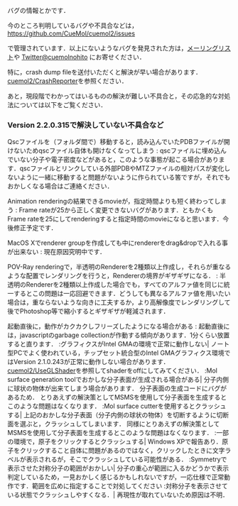バグの情報とかです．

今のところ判明しているバグや不具合などは，<br/>
https://github.com/CueMol/cuemol2/issues

で管理されています．以上にないようなバグを発見された方は，[メーリングリスト](../MailingList)や [Twitter@cuemolnohito](http://twitter.com/cuemolnohito) にお寄せください．

特に，crash dump fileを送付いただくと解決が早い場合があります．[cuemol2/CrashReporter](../cuemol2/CrashReporter)を参照ください．

あと，現段階でわかってはいるものの解決が難しい不具合と，その応急的な対処法については以下をご覧ください．

### Version 2.2.0.315で解決していない不具合など

Qscファイルを（フォルダ間で）移動すると，読み込んでいたPDBファイルが開けないためqscファイル自体も開けなくなってしまう
:   qscファイルに埋め込んでいない分子や電子密度などがあると，このような事態が起こる場合があります．qscファイルとリンクしている外部PDBやMTZファイルの相対パスが変化しないように一緒に移動すると問題がないように作られている筈ですが，それでもおかしくなる場合はご連絡ください．

Animation renderingの結果できるmovieが，指定時間よりも短く終わってしまう
:   Frame rateが25から正しく変更できないバグがあります．ともかくもFrame rateを25にしてrenderingすると指定時間のmovieになると思います．今後修正予定です．

MacOS Xでrenderer groupを作成しても中にrendererをdrag&dropで入れる事が出来ない
:   現在原因究明中です．

POV-Ray renderingで，半透明のRendererを2種類以上作成し，それらが重なるような配置でレンダリングを行うと，Rendererの境界がギザギザになる．
:   半透明のRendererを2種類以上作成した場合でも，すべてのアルファ値を同じに統一するとこの問題は一応回避できます．どうしても異なるアルファ値を用いたい場合は，重ならないような向きに工夫するか，より高解像度でレンダリングして後でPhotoshop等で縮小するとギザギザが軽減されます．

起動直後に，動作がカクカクしフリーズしたようになる場合がある
:   起動直後には，javascriptのgarbage collectionが作動する傾向があります．1分くらい放置すると直ります．
:グラフィクスがIntel GMAの環境で正常に動作しない|
ノート型PCでよく使われている，チップセット統合型のIntel GMAグラフィクス環境ではVersion 2.1.0.243が正常に動作しない場合があります．[cuemol2/UseGLShader](../cuemol2/UseGLShader)を参照してshaderをoffにしてみてください．
:Mol surface generation toolでおかしな分子表面が生成される場合がある|
分子内側に球状の物体が出来てしまう場合があります．
分子表面の生成コードにバグがあるため．
とりあえずの解決策としてMSMSを使用して分子表面を生成するとこのような問題はなくなります．
:Mol surface cutterを使用するとクラッシュする|
上記のおかしな分子表面（分子内側の球状の物体）を切断するように切断面を選ぶと，クラッシュしてしまいます．
同様にとりあえずの解決策としてMSMSを使用して分子表面を生成するとこのような問題はなくなります．
:一部の環境で，原子をクリックするとクラッシュする|
Windows XPで報告あり．原子をクリックすること自体に問題があるのではなく，クリックしたときに文字ラベルが表示されるが，そこでクラッシュしている可能性がある．
:Symmetryで表示させた対称分子の範囲がおかしい|
分子の重心が範囲に入るかどうかで表示判定しているため，一見おかしく感じるかもしれないですが，一応仕様で正常動作です．範囲を広めに指定することで対処してください
:対称分子を表示させている状態でクラッシュしやすくなる．|
再現性が取れていないため原因は不明．




